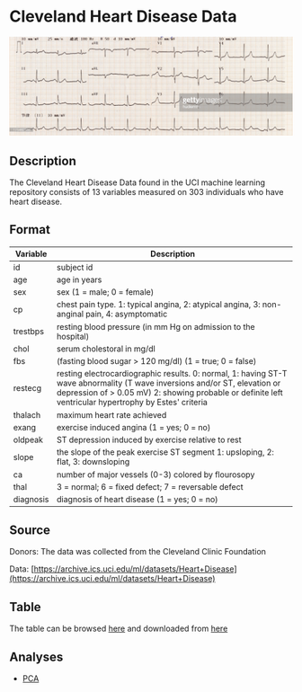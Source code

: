 # Cleveland Heart Disease Data

![Heart](images/cardiogram.jpeg)

## Description

The Cleveland Heart Disease Data found in the UCI machine learning repository consists of 13 variables measured on 303 individuals who have heart disease.

## Format

| Variable | Description |
| -- | -- |
| id | subject id |
| age | age in years |
| sex | sex (1 = male; 0 = female) |
| cp | chest pain type. 1: typical angina, 2: atypical angina, 3: non-anginal pain, 4: asymptomatic |
| trestbps | resting blood pressure (in mm Hg on admission to the hospital) |
| chol | serum cholestoral in mg/dl |
| fbs | (fasting blood sugar > 120 mg/dl) (1 = true; 0 = false) |
| restecg | resting electrocardiographic results. 0: normal, 1: having ST-T wave abnormality (T wave inversions and/or ST, elevation or depression of > 0.05 mV) 2: showing probable or definite left ventricular hypertrophy by Estes\' criteria |
| thalach | maximum heart rate achieved |
| exang | exercise induced angina (1 = yes; 0 = no) |
| oldpeak | ST depression induced by exercise relative to rest |
| slope | the slope of the peak exercise ST segment 1: upsloping, 2: flat, 3: downsloping |
| ca | number of major vessels (0-3) colored by flourosopy |
| thal | 3 = normal; 6 = fixed defect; 7 = reversable defect |
| diagnosis | diagnosis of heart disease (1 = yes; 0 = no) |

## Source

Donors: The data was collected from the Cleveland Clinic Foundation

Data: [https://archive.ics.uci.edu/ml/datasets/Heart+Disease](https://archive.ics.uci.edu/ml/datasets/Heart+Disease)

## Table

The table can be browsed [here](Heart.tsv) and downloaded from [here](https://raw.githubusercontent.com/ahmedmoustafa/Notebooks/master/Heart/Heart.tsv)

## Analyses

- [PCA](PCA.md)
